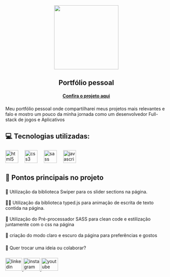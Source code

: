<div align="center">
  <img height="200" src="https://media-hosting.imagekit.io//2adf36cab6c54b89/Design%20sem%20nome%20(2).png?Expires=1836658500&Key-Pair-Id=K2ZIVPTIP2VGHC&Signature=ZoGFKYDNBtvdjDf8S5UQFEVRs0Ard~x8qSB1XAzvLEf3LYmN3VM7R~aXEzEM6JZz6iXctksqiBXTDfFICDT8Mc~KNipSwiRkAO7HYBrWIF5tGcDN86XQh~NB9ZEzA4VbhHQ-pUTLqMfQJf0q14Mn7ylqb7IswUaYeXrq5hc6BQa8L1Vn83ZP-njYyM~w~IR~Erc6EEoHtOz-JksUc8nJvi-sJivdHrPtFilcVGhkXtp3Wb9BQlilrjudk3L06fybODDs55g5hlDvjSSB1xJVrHyPeRehj7-yocf-r4IU7~9F9wMIKhxb88tNCFBum1YjgzDtfR8bOHNoJKp8rDEdBg__"  />
</div>

###

<h2 align="center">Portfólio pessoal</h2>
<h4 align="center"><a href="https://jedev1.github.io/portifolio-joao/">Confira o projeto aqui</a></h4>

###

<p align="left">Meu portfólio pessoal onde compartilharei meus projetos mais relevantes e falo e mostro um pouco da minha jornada como um desenvolvedor Full-stack de jogos e Aplicativos</p>

###

<h2 align="left">💻 Tecnologias utilizadas:</h2>

###

<div align="left">
  <img src="https://cdn.jsdelivr.net/gh/devicons/devicon/icons/html5/html5-original.svg" height="40" alt="html5 logo"  />
  <img width="12" />
  <img src="https://cdn.jsdelivr.net/gh/devicons/devicon/icons/css3/css3-original.svg" height="40" alt="css3 logo"  />
  <img width="12" />
  <img src="https://skillicons.dev/icons?i=sass" height="40" alt="sass logo"  />
  <img width="12" />
  <img src="https://skillicons.dev/icons?i=js" height="40" alt="javascript logo"  />
</div>

###

<h2 align="left">🎯 Pontos principais no projeto</h2>

###

<p align="left">📜 Utilização da biblioteca Swiper para os slider sections na página.<br><br>👨‍💻 Utilização da biblioteca typed.js para animação de escrita de texto contida na página.<br><br>🦾 Utilização do Pré-processador SASS para clean code e estilização juntamente com o css na página<br><br>📱 criação do modo claro e escuro da página para preferências e gostos</p>

###

<p align="left">📌 Quer trocar uma ideia ou colaborar?</p>

###

<div align="left">
  <a href="https://www.linkedin.com/in/jo%C3%A3o-enrique/" target="_blank">
    <img src="https://raw.githubusercontent.com/maurodesouza/profile-readme-generator/master/src/assets/icons/social/linkedin/default.svg" width="52" height="40" alt="linkedin logo"  />
  </a>
  <a href="https://www.instagram.com/devlag_/" target="_blank">
    <img src="https://raw.githubusercontent.com/maurodesouza/profile-readme-generator/master/src/assets/icons/social/instagram/default.svg" width="52" height="40" alt="instagram logo"  />
  </a>
  <a href="https://www.youtube.com/@Devlag" target="_blank">
    <img src="https://raw.githubusercontent.com/maurodesouza/profile-readme-generator/master/src/assets/icons/social/youtube/default.svg" width="52" height="40" alt="youtube logo"  />
  </a>
</div>

###
